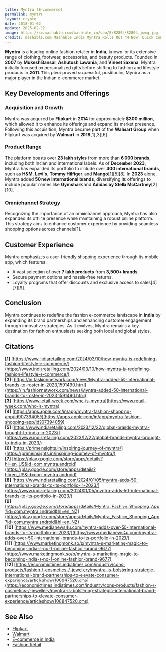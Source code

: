 ```yaml
---
title: Myntra (E-commerce)  
permalink: myntra
layout: crypto
date: 2018-01-02
update: 2025-02-02
image: https://sm.mashable.com/mashable_in/seo/8/82804/82804_jwmq.jpg
credits: mashable.com Mashable India Myntra Rolls Out 'M-Now' Quick Commerce, Promising 30-Minute Deliveries How It Works
---
```


**Myntra** is a leading online fashion retailer in **India**, known for its extensive range of clothing, footwear, accessories, and beauty products. Founded in **2007** by **Mukesh Bansal**, **Ashutosh Lawania**, and **Vineet Saxena**, Myntra initially focused on personalized gifts before shifting to fashion and lifestyle products in **2011**. This pivot proved successful, positioning Myntra as a major player in the Indian e-commerce market.

## Key Developments and Offerings

### Acquisition and Growth

Myntra was acquired by **Flipkart** in **2014** for approximately **$300 million**, which allowed it to enhance its offerings and expand its market presence. Following this acquisition, Myntra became part of the **Walmart Group** when Flipkart was acquired by **Walmart** in **2018**[1][3][6].

### Product Range

The platform boasts over **23 lakh styles** from more than **6,000 brands**, including both Indian and international labels. As of **December 2023**, Myntra has expanded its portfolio to include over **400 international brands**, such as **H&M**, **Levi's**, **Tommy Hilfiger**, and **Mango**[1][5][8]. In **2023** alone, Myntra added **50 new international brands**, diversifying its offerings to include popular names like **Gymshark** and **Adidas by Stella McCartney**[2][10].

### Omnichannel Strategy

Recognizing the importance of an omnichannel approach, Myntra has also expanded its offline presence while maintaining a robust online platform. This strategy aims to enhance customer experience by providing seamless shopping options across channels[1].

## Customer Experience

Myntra emphasizes a user-friendly shopping experience through its mobile app, which features:
- A vast selection of over **7 lakh products** from **3,500+ brands**.
- Secure payment options and hassle-free returns.
- Loyalty programs that offer discounts and exclusive access to sales[4][7][9].

## Conclusion

Myntra continues to redefine the fashion e-commerce landscape in **India** by expanding its brand partnerships and enhancing customer engagement through innovative strategies. As it evolves, Myntra remains a key destination for fashion enthusiasts seeking both local and global styles.

## Citations

**[1]** [https://www.indiaretailing.com/2024/03/10/how-myntra-is-redefining-fashion-lifestyle-e-commerce/](https://www.indiaretailing.com/2024/03/10/how-myntra-is-redefining-fashion-lifestyle-e-commerce/)  
**[2]** [https://in.fashionnetwork.com/news/Myntra-added-50-international-brands-to-roster-in-2023,1591490.html](https://in.fashionnetwork.com/news/Myntra-added-50-international-brands-to-roster-in-2023,1591490.html)  
**[3]** [https://www.retail-week.com/who-is-myntra](https://www.retail-week.com/who-is-myntra)  
**[4]** [https://apps.apple.com/in/app/myntra-fashion-shopping-app/id907394059](https://apps.apple.com/in/app/myntra-fashion-shopping-app/id907394059)  
**[5]** [https://www.indiaretailing.com/2023/12/22/global-brands-myntra-brought-to-india-in-2023/](https://www.indiaretailing.com/2023/12/22/global-brands-myntra-brought-to-india-in-2023/)  
**[6]** [https://primeinsights.in/inspiring-journey-of-myntra/](https://primeinsights.in/inspiring-journey-of-myntra/)  
**[7]** [https://play.google.com/store/apps/details?hl=en_US&id=com.myntra.android](https://play.google.com/store/apps/details?hl=en_US&id=com.myntra.android)  
**[8]** [https://www.indiaretailing.com/2024/01/05/myntra-adds-50-international-brands-to-its-portfolio-in-2023/](https://www.indiaretailing.com/2024/01/05/myntra-adds-50-international-brands-to-its-portfolio-in-2023/)  
**[9]** [https://play.google.com/store/apps/details/Myntra_Fashion_Shopping_App?id=com.myntra.android&hl=en_NZ](https://play.google.com/store/apps/details/Myntra_Fashion_Shopping_App?id=com.myntra.android&hl=en_NZ)  
**[10]** [https://www.medianews4u.com/myntra-adds-over-50-international-brands-to-its-portfolio-in-2023/](https://www.medianews4u.com/myntra-adds-over-50-international-brands-to-its-portfolio-in-2023/)  
**[11]** [https://www.marketingmonk.so/p/myntra-s-marketing-magic-to-becoming-india-s-no-1-online-fashion-brand-9677](https://www.marketingmonk.so/p/myntra-s-marketing-magic-to-becoming-india-s-no-1-online-fashion-brand-9677)  
**[12]** [https://economictimes.indiatimes.com/industry/cons-products/fashion-/-cosmetics-/-jewellery/myntra-is-bolstering-strategic-international-brand-partnerships-to-elevate-consumer-experience/articleshow/108847520.cms](https://economictimes.indiatimes.com/industry/cons-products/fashion-/-cosmetics-/-jewellery/myntra-is-bolstering-strategic-international-brand-partnerships-to-elevate-consumer-experience/articleshow/108847520.cms)  

## See Also

- [Flipkart](flipkart)  
- [Walmart](walmart)  
- [E-commerce in India](e-commerce-in-india)  
- [Fashion Retail](fashion-retail)  

<!-- Prompt:
- Не менять язык статьи, сохранять оригинальный язык.  
- Если тема оформлена как "Имя Фамилия", заголовок должен быть "Фамилия, Имя".  
- Изменить title: A Template на основной топик в статье.  
- Создать permalink: на основе title.  
- Отредактировать update: 2025-02-02 заменить на текущую дату
- Изменить заголовок раздела "Citations" на ## Citations.  
- Оформить ссылки в разделе "Citations" в формате: **[1]** [URL](URL).  
- При ссылке на источник в тексте, использовать формат: **[x]**, **[x]**.  
- Убедиться, что номера цитат соответствуют записям в разделе "Citations".  
- Сделать номера цитат кликабельными по указанному выше формату.  
- Добавить список связанных тем в том же формате.  
- Если есть списки - конвертируй их в таблицы
- Выделяй даты, места, географические назавания, адреса, имена собственные **таким образом**
- Использовать шаблон - "[Название темы](ссылка-на-тему)" для каждого пункта.  
- Раздел ## See also должен включаться автоматически в конец статьи.  
- Результат в md коде
- Оставить этот Prompt после редактирования в конце кода.
-->
